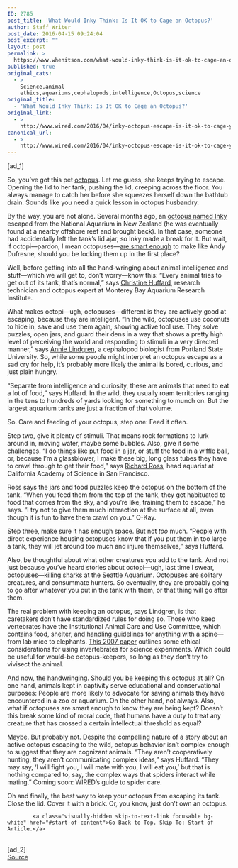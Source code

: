 ```yaml
---
ID: 2785
post_title: 'What Would Inky Think: Is It OK to Cage an Octopus?'
author: Staff Writer
post_date: 2016-04-15 09:24:04
post_excerpt: ""
layout: post
permalink: >
  https://www.whenitson.com/what-would-inky-think-is-it-ok-to-cage-an-octopus/
published: true
original_cats:
  - >
    Science,animal
    ethics,aquariums,cephalopods,intelligence,Octopus,science
original_title:
  - 'What Would Inky Think: Is It OK to Cage an Octopus?'
original_link:
  - >
    http://www.wired.com/2016/04/inky-octopus-escape-is-it-ok-to-cage-your-octopus/
canonical_url:
  - >
    http://www.wired.com/2016/04/inky-octopus-escape-is-it-ok-to-cage-your-octopus/
---
```

 [ad_1]
<br><div id=""><p>So, you’ve got this pet <a href="http://www.wired.com/tag/octopus/" target="_blank">octopus</a>. Let me guess, she keeps trying to escape. Opening the lid to her tank, pushing the lid, creeping across the floor. You always manage to catch her before she squeezes herself down the bathtub drain. Sounds like you need a quick lesson in octopus husbandry.</p>
<p>By the way, you are not alone. Several months ago, an <a href="http://www.usatoday.com/story/news/world/2016/04/14/octopus-escape-artists-aquariums/83019170/" target="_blank">octopus named Inky</a> escaped from the National Aquarium in New Zealand (he was eventually found at a nearby offshore reef and brought back). In that case, someone had accidentally left the tank’s lid ajar, so Inky made a break for it. But wait, if octopi—pardon, I mean octopuses—<a href="http://www.wired.com/2013/10/how-the-freaky-octopus-can-help-us-understand-the-human-brain/" target="_blank">are smart enough</a> to make like Andy Dufresne, should you be locking them up in the first place?</p>
<p>Well, before getting into all the hand-wringing about animal intelligence and stuff—which we will get to, don’t worry—know this: “Every animal tries to get out of its tank, that’s normal,” says <a href="http://crissyhuffard.com/" target="_blank">Christine Huffard</a>, research technician and octopus expert at Monterey Bay Aquarium Research Institute.</p>
<p>What makes octopi—ugh, octopuses—different is they are actively good at escaping, because they are intelligent. “In the wild, octopuses use coconuts to hide in, save and use them again, showing active tool use. They solve puzzles, open jars, and guard their dens in a way that shows a pretty high level of perceiving the world and responding to stimuli in a very directed manner,” says <a href="https://www.pdx.edu/extreme-environments/dr-annie-lindgren" target="_blank">Annie Lindgren</a>, a cephalopod biologist from Portland State University. So, while some people might interpret an octopus escape as a sad cry for help, it’s probably more likely the animal is bored, curious, and just plain hungry.</p>
<p>“Separate from intelligence and curiosity, these are animals that need to eat a lot of food,” says Huffard. In the wild, they usually roam territories ranging in the tens to hundreds of yards looking for something to munch on. But the largest aquarium tanks are just a fraction of that volume.</p>
<p>So. Care and feeding of your octopus, step one: Feed it often.</p>
<p>Step two, give it plenty of stimuli. That means rock formations to lurk around in, moving water, maybe some bubbles. Also, give it some challenges. “I do things like put food in a jar, or stuff the food in a wiffle ball, or, because I’m a glassblower, I make these big, long glass tubes they have to crawl through to get their food,” says <a href="http://packedhead.net/about/" target="_blank">Richard Ross</a>, head aquarist at California Academy of Science in San Francisco.</p>
<p>Ross says the jars and food puzzles keep the octopus on the bottom of the tank. “When you feed them from the top of the tank, they get habituated to food that comes from the sky, and you’re like, training them to escape,” he says. “I try not to give them much interaction at the surface at all, even though it is fun to have them crawl on you.” O-Kay.</p>
<p>Step three, make sure it has enough space. But not <em>too</em> much. “People with direct experience housing octopuses know that if you put them in too large a tank, they will jet around too much and injure themselves,” says Huffard.</p>
<p>Also, be thoughtful about what other creatures you add to the tank. And not just because you’ve heard stories about octopi—ugh, last time I swear, octopuses—<a href="https://www.youtube.com/watch?v=FFOEZh1Lbbg" target="_blank">killing sharks</a> at the Seattle Aquarium. Octopuses are solitary creatures, and consummate hunters. So eventually, they are probably going to go after whatever you put in the tank with them, or that thing will go after them.</p>
<p>The real problem with keeping an octopus, says Lindgren, is that caretakers don’t have standardized rules for doing so. Those who keep vertebrates have the Institutional Animal Care and Use Committee, which contains food, shelter, and handling guidelines for anything with a spine—from lab mice to elephants. <a href="http://ilarjournal.oxfordjournals.org/content/52/2/213.full.pdf" target="_blank">This 2007 paper</a> outlines some ethical considerations for using invertebrates for science experiments. Which could be useful for would-be octopus-keepers, so long as they don’t try to vivisect the animal.</p>
<p>And now, the handwringing. Should you be keeping this octopus at all? On one hand, animals kept in captivity serve educational and conservational purposes: People are more likely to advocate for saving animals they have encountered in a zoo or aquarium. On the other hand, not always. Also, what if octopuses are smart enough to know they are being kept? Doesn’t this break some kind of moral code, that humans have a duty to treat any creature that has crossed a certain intellectual threshold as equal?</p>
<p>Maybe. But probably not. Despite the compelling nature of a story about an active octopus escaping to the wild, octopus behavior isn’t complex enough to suggest that they are cognizant animals. “They aren’t cooperatively hunting, they aren’t communicating complex ideas,” says Huffard. “They may say, ‘I will fight you, I will mate with you, I will eat you,’ but that is nothing compared to, say, the complex ways that spiders interact while mating.” Coming soon: WIRED’s guide to spider care.</p>
<p>Oh and finally, the best way to keep your octopus from escaping its tank. Close the lid. Cover it with a brick. Or, you know, just don’t own an octopus.</p>

			<a class="visually-hidden skip-to-text-link focusable bg-white" href="#start-of-content">Go Back to Top. Skip To: Start of Article.</a>

			
</div>
<br>[ad_2]
<br><a href="http://www.wired.com/2016/04/inky-octopus-escape-is-it-ok-to-cage-your-octopus/">Source </a>
